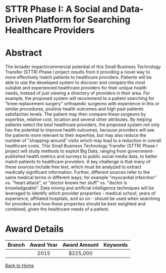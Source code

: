 
STTR Phase I: A Social and Data-Driven Platform for Searching Healthcare Providers
==================================================================================

# Abstract


The broader impact/commercial potential of this Small Business Technology Transfer (STTR) Phase I project results from it providing a novel way to more effectively match patients to healthcare providers. Patients will be able to use the developed system to discover and compare the most suitable and experienced healthcare providers for their unique health needs, instead of just viewing a directory of providers in their area. For example, the proposed system will recommend to a patient searching for "knee replacement surgery" orthopedic surgeons with experience in this or similar procedures, positive health outcomes and high past patients satisfaction levels. The patient may then compare these surgeons by expertise, relative cost, location and several other attributes. By helping patients select the best healthcare providers, the proposed system not only has the potential to improve health outcomes, because providers will see the patients more relevant to their expertise, but may also reduce the number of "shopping-around" visits which may lead to a reduction in overall healthcare costs. This Small Business Technology Transfer (STTR) Phase I project will study methods to exploit Big Data, ranging from government-published health metrics and surveys to public social media data, to better match patients to healthcare providers. A key challenge is that many of these sources include free text, which must be analyzed to extract medically significant information. Further, different sources refer to the same medical terms in different ways; for example "myocardial infarction" vs. "heart attack", or "doctor knows her stuff" vs. "doctor is knowledgeable". Data mining and artificial intelligence techniques will be leveraged to identify which provider properties - medical school, years of experience, affiliated hospitals, and so on - should be used when searching for providers and how these properties should be best weighted and combined, given the healthcare needs of a patient.  

# Award Details

|Branch|Award Year|Award Amount|Keywords|
| :---: | :---: | :---: | :---: |
||2015|$225,000||
  
  


[Back to Home](https://github.com/chrischow/dod_sbir_awards#174)